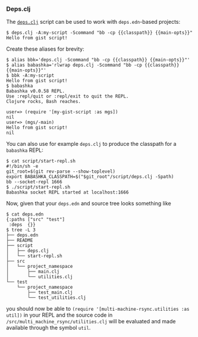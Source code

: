 ### Deps.clj

The [`deps.clj`](https://github.com/borkdude/deps.clj/) script can be used to work with `deps.edn`-based projects:

``` shell
$ deps.clj -A:my-script -Scommand "bb -cp {{classpath}} {{main-opts}}"
Hello from gist script!
```

Create these aliases for brevity:

``` shell
$ alias bbk='deps.clj -Scommand "bb -cp {{classpath}} {{main-opts}}"'
$ alias babashka='rlwrap deps.clj -Scommand "bb -cp {{classpath}} {{main-opts}}"'
$ bbk -A:my-script
Hello from gist script!
$ babashka
Babashka v0.0.58 REPL.
Use :repl/quit or :repl/exit to quit the REPL.
Clojure rocks, Bash reaches.

user=> (require '[my-gist-script :as mgs])
nil
user=> (mgs/-main)
Hello from gist script!
nil
```

You can also use for example `deps.clj` to produce the classpath for a
`babashka` REPL:

```shellsession
$ cat script/start-repl.sh
#!/bin/sh -e
git_root=$(git rev-parse --show-toplevel)
export BABASHKA_CLASSPATH=$("$git_root"/script/deps.clj -Spath)
bb --socket-repl 1666
$ ./script/start-repl.sh
Babashka socket REPL started at localhost:1666
```

Now, given that your `deps.edn` and source tree looks something like

```shellsession
$ cat deps.edn
{:paths ["src" "test"]
 :deps  {}}
$ tree -L 3
├── deps.edn
├── README
├── script
│   ├── deps.clj
│   └── start-repl.sh
├── src
│   └── project_namespace
│       ├── main.clj
│       └── utilities.clj
└── test
    └── project_namespace
        ├── test_main.clj
        └── test_utilities.clj

```

you should now be able to `(require '[multi-machine-rsync.utilities :as util])`
in your REPL and the source code in `/src/multi_machine_rsync/utilities.clj`
will be evaluated and made available through the symbol `util`.
